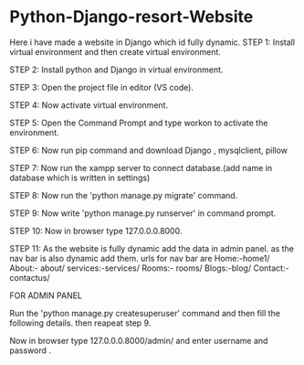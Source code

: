 # Python-Django-resort-Website
Here i have made a website in Django which id fully dynamic.
STEP 1: Install virtual environment and then create virtual environment.

STEP 2: Install python and Django in virtual environment.

STEP 3: Open the project file in editor (VS code).

STEP 4: Now activate virtual environment.

STEP 5: Open the Command Prompt and type workon <Environment name> to activate the environment.

STEP 6: Now run pip command and download Django , mysqlclient, pillow

STEP 7: Now run the xampp server to connect database.(add name in database which is written in settings) 

STEP 8: Now run the 'python manage.py migrate' command.

STEP 9: Now write 'python manage.py runserver' in command prompt.

STEP 10: Now in browser type 127.0.0.0.8000.

STEP 11: As the website is fully dynamic add the data in admin panel. 
	as the nav bar is also dynamic add them. urls for nav bar are
	Home:-home1/	About:- about/ 	services:-services/	Rooms:- rooms/		Blogs:-blog/		Contact:-  contactus/ 	


FOR ADMIN PANEL

Run the 'python manage.py createsuperuser' command and then fill the following details.
then reapeat step 9.

Now in browser type 127.0.0.0.8000/admin/ and enter username and password . 
